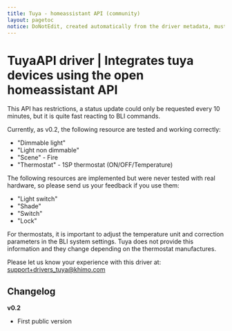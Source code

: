 ```yaml
---
title: Tuya - homeassistant API (community)
layout: pagetoc
notice: DoNotEdit, created automatically from the driver metadata, must be updated on the driver itself
---
```

# TuyaAPI driver | Integrates tuya devices using the open homeassistant API

This API has restrictions, a status update could only be requested every 10 minutes, but it is quite fast reacting to BLI commands.

Currently, as v0.2, the following resource are tested and working correctly:
 - "Dimmable light"
 - "Light non dimmable" 
 - "Scene"      - Fire
 - "Thermostat" - 1SP thermostat (ON/OFF/Temperature)


The following resources are implemented but were never tested with real hardware, so please send us your feedback if you use them:
 - "Light switch"
 - "Shade"
 - "Switch"
 - "Lock"

For thermostats, it is important to adjust the temperature unit and correction parameters in the BLI system settings. Tuya does not provide this information and they change depending on the thermostat manufactures.

Please let us know your experience with this driver at: [support+drivers_tuya@khimo.com](mailto:support+drivers_tuya@khimo.com)

## Changelog
**v0.2**
  * First public version

